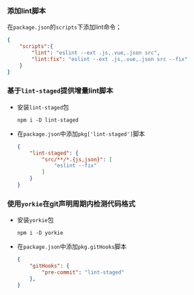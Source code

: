 ### 添加lint脚本

在`package.json`的`scripts`下添加lint命令；

```json
{
    "scripts":{
        "lint": "eslint --ext .js,.vue,.json src",
        "lint:fix": "eslint --ext .js,.vue,.json src --fix"
    }
}
```

### 基于`lint-staged`提供增量lint脚本

- 安装`lint-staged`包
    ```
    npm i -D lint-staged
    ```
- 在`package.json`中添加`pkg['lint-staged']`脚本
    ```json
    {
        "lint-staged": {
            "src/**/*.{js,json}": [
                "eslint --fix"
            ]
        }
    }
    ```

### 使用`yorkie`在git声明周期内检测代码格式

- 安装`yorkie`包
    ```
    npm i -D yorkie
    ```
- 在`package.json`中添加`pkg.gitHooks`脚本
    ```json
    {
        "gitHooks": {
            "pre-commit": "lint-staged"
        },
    }
    ```